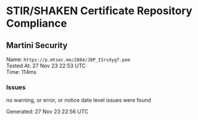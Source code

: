 # STIR/SHAKEN Certificate Repository Compliance

## Martini Security

Name: `https://p.mtsec.me/2884/J8P_ISrsXygT.pem`\
Tested At: 27 Nov 23 22:53 UTC\
Time: 114ms

### Issues

no warning, or error, or notice date level issues were found

Generated: 27 Nov 23 22:56 UTC